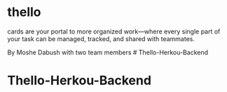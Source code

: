 # thello
cards are your portal to more organized work—where every single part of your task can be managed, tracked, and shared with teammates.

By Moshe Dabush with two team members # Thello-Herkou-Backend
# Thello-Herkou-Backend
